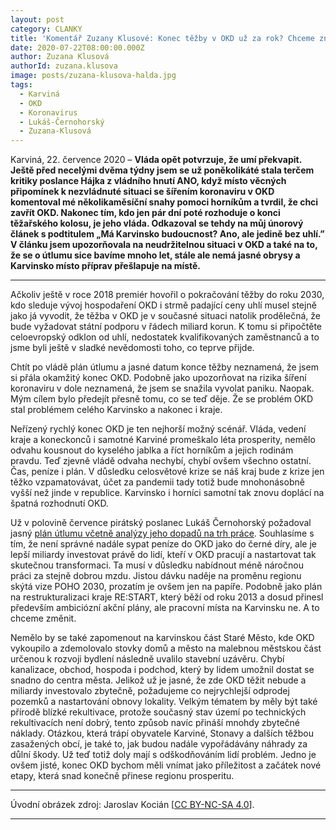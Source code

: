 ```yaml
---
layout: post
category: CLANKY
title: 'Komentář Zuzany Klusové: Konec těžby v OKD už za rok? Chceme znát jasný plán na pomoc Karvinsku'
date: 2020-07-22T08:00:00.000Z
author: Zuzana Klusová
authorId: zuzana.klusova
image: posts/zuzana-klusova-halda.jpg
tags:
  - Karviná
  - OKD
  - Koronavirus
  - Lukáš-Černohorský
  - Zuzana-Klusová
---
```


Karviná, 22. července 2020 – **Vláda opět potvrzuje, že umí překvapit. Ještě před necelými dvěma týdny jsem se už poněkolikáté stala terčem kritiky poslance Hájka z vládního hnutí ANO, když místo věcných připomínek k nezvládnuté situaci se šířením koronaviru v OKD komentoval mé několikaměsíční snahy pomoci horníkům a tvrdil, že chci zavřít OKD. Nakonec tím, kdo jen pár dní poté rozhoduje o konci těžařského kolosu, je jeho vláda. Odkazoval se tehdy na můj únorový článek s podtitulem „Má Karvinsko budoucnost? Ano, ale jedině bez uhlí.” V článku jsem upozorňovala na neudržitelnou situaci v OKD a také na to, že se o útlumu sice bavíme mnoho let, stále ale nemá jasné obrysy a Karvinsko místo příprav přešlapuje na místě.**

<hr />

Ačkoliv ještě v roce 2018 premiér hovořil o pokračování těžby do roku 2030, kdo sleduje vývoj hospodaření OKD i strmě padající ceny uhlí musel stejně jako já vyvodit, že těžba v OKD je v současné situaci natolik prodělečná, že bude vyžadovat státní podporu v řádech miliard korun. K tomu si připočtěte celoevropský odklon od uhlí, nedostatek kvalifikovaných zaměstnanců a to jsme byli ještě v sladké nevědomosti toho, co teprve přijde.

Chtít po vládě plán útlumu a jasné datum konce těžby neznamená, že jsem si přála okamžitý konec OKD. Podobně jako upozorňovat na rizika šíření koronaviru v dole neznamená, že jsem se snažila vyvolat paniku. Naopak. Mým cílem bylo předejít přesně tomu, co se teď děje. Že se problém OKD stal problémem celého Karvinsko a nakonec i kraje.

Neřízený rychlý konec OKD je ten nejhorší možný scénář. Vláda, vedení kraje a koneckonců i samotné Karviné promeškalo léta prosperity, nemělo odvahu kousnout do kyselého jablka a říct horníkům a jejich rodinám pravdu. Teď zjevně vládě odvaha nechybí, chybí ovšem všechno ostatní. Čas, peníze i plán. V důsledku celosvětové krize se náš kraj bude z krize jen těžko vzpamatovávat, účet za pandemii tady totiž bude mnohonásobně vyšší než jinde v republice. Karvinsko i horníci samotní tak znovu doplácí na špatná rozhodnutí OKD.

Už v polovině července pirátský poslanec Lukáš Černohorský požadoval jasný [plán útlumu včetně analýzy jeho dopadů na trh práce](https://moravskoslezsky.pirati.cz/aktuality/okd-hornici-odmena-interpelace-pirati-cernohorsky-schillerova.html?fbclid=IwAR03uyyzVA_1GQ1ERPrLkslpthTnHoBwJmz8BBKfhUqSDAB3Wo_rKE9RtEk "Článek: Finanční injekce do OKD by měla zajistit horníkům spravedlivou odměnu, interpeluje pirátský poslanec Černohorský ministryni Schillerovou"). Souhlasíme s tím, že není správné nadále sypat peníze do OKD jako do černé díry, ale je lepší miliardy investovat právě do lidí, kteří v OKD pracují a nastartovat tak skutečnou transformaci. Ta musí v důsledku nabídnout méně náročnou práci za stejně dobrou mzdu. Jistou dávku naděje na proměnu regionu skýtá vize POHO 2030, prozatím je ovšem jen na papíře. Podobně jako plán na restrukturalizaci kraje RE:START, který běží od roku 2013 a dosud přinesl především ambiciózní akční plány, ale pracovní místa na Karvinsku ne. A to chceme změnit.

Nemělo by se také zapomenout na karvinskou část Staré Město, kde OKD vykoupilo a zdemolovalo stovky domů a město na malebnou městskou část určenou k rozvoji bydlení následně uvalilo stavební uzávěru. Chybí kanalizace, obchod, hospoda i podchod, který by lidem umožnil dostat se snadno do centra města. Jelikož už je jasné, že zde OKD těžit nebude a miliardy investovalo zbytečně, požadujeme co nejrychlejší odprodej pozemků a nastartování obnovy lokality. Velkým tématem by měly být také přírodě blízké rekultivace, protože současný stav území po technických rekultivacích není dobrý, tento způsob navíc přináší mnohdy zbytečné náklady. Otázkou, která trápí obyvatele Karviné, Stonavy a dalších těžbou zasažených obcí, je také to, jak budou nadále vypořádávány náhrady za důlní škody. Už teď totiž doly mají s odškodňováním lidí problém. Jedno je ovšem jisté, konec OKD bychom měli vnímat jako příležitost a začátek nové etapy, která snad konečně přinese regionu prosperitu.

---

Úvodní obrázek zdroj: Jaroslav Kocián \[[CC BY-NC-SA 4.0](https://creativecommons.org/licenses/by-nc-sa/4.0/deed.cs)\].

- - -
